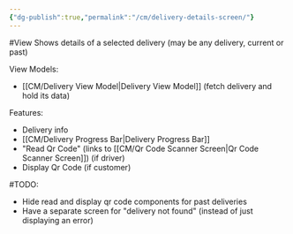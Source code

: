 ```yaml
---
{"dg-publish":true,"permalink":"/cm/delivery-details-screen/"}
---
```


#View
Shows details of a selected delivery (may be any delivery, current or past)

View Models: 
- [[CM/Delivery View Model\|Delivery View Model]] (fetch delivery and hold its data)

Features:
- Delivery info
- [[CM/Delivery Progress Bar\|Delivery Progress Bar]]
- "Read Qr Code" (links to [[CM/Qr Code Scanner Screen\|Qr Code Scanner Screen]]) (if driver)
- Display Qr Code (if customer)

#TODO:
- Hide read and display qr code components for past deliveries
- Have a separate screen for "delivery not found" (instead of just displaying an error)